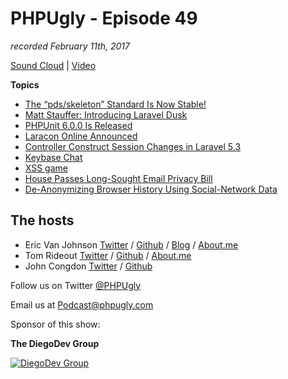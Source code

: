 # PHPUgly - Episode 49
*recorded February 11th, 2017*

[Sound Cloud](https://soundcloud.com/phpugly/episode49) | 
[Video](https://youtu.be/9r2CKbeRluY)

**Topics**
* [The “pds/skeleton” Standard Is Now Stable!](http://paul-m-jones.com/archives/6526)
* [Matt Stauffer: Introducing Laravel Dusk](https://mattstauffer.co/blog/introducing-laravel-dusk-new-in-laravel-5-4)
* [PHPUnit 6.0.0 Is Released](https://laravel-news.com/phpunit-6)
* [Laracon Online Announced](https://laravel-news.com/announcing-laracon-online)
* [Controller Construct Session Changes in Laravel 5.3](https://laravel-news.com/announcing-laracon-online)
* [Keybase Chat](https://keybase.io/blog/keybase-chat)
* [XSS game](https://xss-game.appspot.com/)
* [House Passes Long-Sought Email Privacy Bill](https://krebsonsecurity.com/2017/02/house-passes-long-sought-email-privacy-bill/?utm_source=feedburner&utm_medium=feed&utm_campaign=Feed%3A+KrebsOnSecurity+%28Krebs+on+Security%29)
* [De-Anonymizing Browser History Using Social-Network Data](https://www.schneier.com/blog/archives/2017/02/de-anonymizing_1.html)

## The hosts
* Eric Van Johnson [Twitter](https://twitter.com/shocm) / [Github](https://github.com/ericvanjohnson/) / [Blog](https://www.shocm.com) / [About.me](https://about.me/shocm) 
* Tom Rideout [Twitter](https://twitter.com/realrideout) / [Github](https://github.com/trideout/) / [About.me](https://about.me/thomasrideout)
* John Congdon [Twitter](https://twitter.com/johncongdon) / [Github](https://github.com/johncongdon) 

Follow us on Twitter [@PHPUgly](https://twitter.com/phpugly) 

Email us at [Podcast@phpugly.com](mailto:Podcast@phpugly.com)

Sponsor of this show:

**The DiegoDev Group**

[![DiegoDev Group](https://www.diegodev.com/img/diegodevgroup.png "Logo DiegoDev Group")](https://www.diegodev.com)
